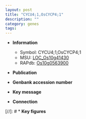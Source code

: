 ```yaml
---
layout: post
title: "CYCU4;1,OsCYCP4;1"
description: ""
category: genes
tags: 
---
```


* **Information**  
    + Symbol: CYCU4;1,OsCYCP4;1  
    + MSU: [LOC_Os10g41430](http://rice.uga.edu/cgi-bin/ORF_infopage.cgi?orf=LOC_Os10g41430)  
    + RAPdb: [Os10g0563900](http://rapdb.dna.affrc.go.jp/viewer/gbrowse_details/irgsp1?name=Os10g0563900)  

* **Publication**  

* **Genbank accession number**  

* **Key message**  

* **Connection**  

[//]: # * **Key figures**  


